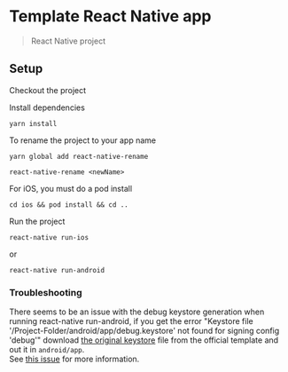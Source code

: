 # Template React Native app
> React Native project

## Setup
Checkout the project  

Install dependencies
```
yarn install

```
To rename the project to your app name
```
yarn global add react-native-rename

react-native-rename <newName>
```
For iOS, you must do a pod install
```
cd ios && pod install && cd ..
```

Run the project
```
react-native run-ios
```
or
```
react-native run-android
```

### Troubleshooting
There seems to be an issue with the debug keystore generation when running react-native run-android, if you get the error "Keystore file '/Project-Folder/android/app/debug.keystore' not found for signing config 'debug'"
download [the original keystore](https://raw.githubusercontent.com/facebook/react-native/master/template/android/app/debug.keystore) 
file from the official template and out it in `android/app`.  
See [this issue](https://github.com/facebook/react-native/issues/25629) for more information.
